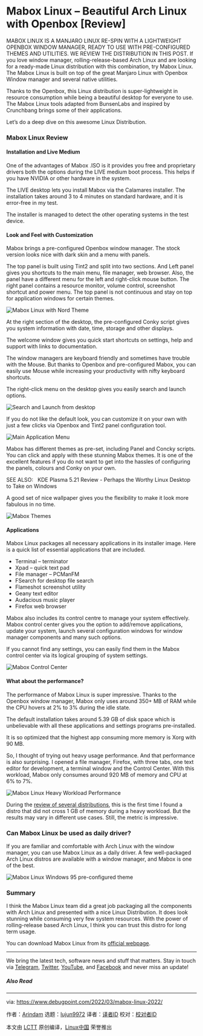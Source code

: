 [#]: subject: "Mabox Linux – Beautiful Arch Linux with Openbox [Review]"
[#]: via: "https://www.debugpoint.com/2022/03/mabox-linux-2022/"
[#]: author: "Arindam https://www.debugpoint.com/author/admin1/"
[#]: collector: "lujun9972"
[#]: translator: "geekpi"
[#]: reviewer: " "
[#]: publisher: " "
[#]: url: " "

Mabox Linux – Beautiful Arch Linux with Openbox [Review]
======
MABOX LINUX IS A MANJARO LINUX RE-SPIN WITH A LIGHTWEIGHT OPENBOX WINDOW
MANAGER, READY TO USE WITH PRE-CONFIGURED THEMES AND UTILITIES. WE
REVIEW THE DISTRIBUTION IN THIS POST.
If you love window manager, rolling-release-based Arch Linux and are looking for a ready-made Linux distribution with this combination, try Mabox Linux. The Mabox Linux is built on top of the great Manjaro Linux with Openbox Window manager and several native utilities.

Thanks to the Openbox, this Linux distribution is super-lightweight in resource consumption while being a beautiful desktop for everyone to use. The Mabox Linux tools adapted from BunsenLabs and inspired by Crunchbang brings some of their applications.

Let’s do a deep dive on this awesome Linux Distribution.

### Mabox Linux Review

#### Installation and Live Medium

One of the advantages of Mabox .ISO is it provides you free and proprietary drivers both the options during the LIVE medium boot process. This helps if you have NVIDIA or other hardware in the system.

The LIVE desktop lets you install Mabox via the Calamares installer. The installation takes around 3 to 4 minutes on standard hardware, and it is error-free in my test.

The installer is managed to detect the other operating systems in the test device.

#### Look and Feel with Customization

Mabox brings a pre-configured Openbox window manager. The stock version looks nice with dark skin and a menu with panels.

The top panel is built using Tint2 and split into two sections. And Left panel gives you shortcuts to the main menu, file manager, web browser. Also, the panel have a different menu for the left and right-click mouse button. The right panel contains a resource monitor, volume control, screenshot shortcut and power menu. The top panel is not continuous and stay on top for application windows for certain themes.

![Mabox Linux with Nord Theme][1]

At the right section of the desktop, the pre-configured Conky script gives you system information with date, time, storage and other displays.

The welcome window gives you quick start shortcuts on settings, help and support with links to documentation.

The window managers are keyboard friendly and sometimes have trouble with the Mouse. But thanks to Openbox and pre-configured Mabox, you can easily use Mouse while increasing your productivity with nifty keyboard shortcuts.

The right-click menu on the desktop gives you easily search and launch options.

![Search and Launch from desktop][2]

If you do not like the default look, you can customize it on your own with just a few clicks via Openbox and Tint2 panel configuration tool.

![Main Application Menu][3]

Mabox has different themes as pre-set, including Panel and Concky scripts. You can click and apply with these stunning Mabox themes. It is one of the excellent features if you do not want to get into the hassles of configuring the panels, colours and Conky on your own.

[][4]

SEE ALSO:   KDE Plasma 5.21 Review - Perhaps the Worthy Linux Desktop to Take on Windows

A good set of nice wallpaper gives you the flexibility to make it look more fabulous in no time.

![Mabox Themes][5]

#### Applications

Mabox Linux packages all necessary applications in its installer image. Here is a quick list of essential applications that are included.

  * Terminal – terminator
  * Xpad – quick text pad
  * File manager – PCManFM
  * FSearch for desktop file search
  * Flameshot screenshot utility
  * Geany text editor
  * Audacious music player
  * Firefox web browser



Mabox also includes its control centre to manage your system effectively. Mabox control center gives you the option to add/remove applications, update your system, launch several configuration windows for window manager components and many such options.

If you cannot find any settings, you can easily find them in the Mabox control center via its logical grouping of system settings.

![Mabox Control Center][6]

#### What about the performance?

The performance of Mabox Linux is super impressive. Thanks to the Openbox window manager, Mabox only uses around 350+ MB of RAM while the CPU hovers at 2% to 3% during the idle state.

The default installation takes around 5.39 GB of disk space which is unbelievable with all these applications and settings programs pre-installed.

It is so optimized that the highest app consuming more memory is Xorg with 90 MB.

So, I thought of trying out heavy usage performance. And that performance is also surprising. I opened a file manager, Firefox, with three tabs, one text editor for development, a terminal window and the Control Center. With this workload, Mabox only consumes around 920 MB of memory and CPU at 6% to 7%.

![Mabox Linux Heavy Workload Performance][7]

During the [review of several distributions][8], this is the first time I found a distro that did not cross 1 GB of memory during a heavy workload. But the results may vary in different use cases. Still, the metric is impressive.

### Can Mabox Linux be used as daily driver?

If you are familiar and comfortable with Arch Linux with the window manager, you can use Mabox Linux as a daily driver. A few well-packaged Arch Linux distros are available with a window manager, and Mabox is one of the best.

![Mabox Linux Windows 95 pre-configured theme][9]

### Summary

I think the Mabox Linux team did a great job packaging all the components with Arch Linux and presented with a nice Linux Distribution. It does look stunning while consuming very few system resources. With the power of rolling-release based Arch Linux, I think you can trust this distro for long term usage.

You can download Mabox Linux from its [official webpage][10].

* * *

We bring the latest tech, software news and stuff that matters. Stay in touch via [Telegram][11], [Twitter][12], [YouTube][13], and [Facebook][14] and never miss an update!

##### Also Read

--------------------------------------------------------------------------------

via: https://www.debugpoint.com/2022/03/mabox-linux-2022/

作者：[Arindam][a]
选题：[lujun9972][b]
译者：[译者ID](https://github.com/译者ID)
校对：[校对者ID](https://github.com/校对者ID)

本文由 [LCTT](https://github.com/LCTT/TranslateProject) 原创编译，[Linux中国](https://linux.cn/) 荣誉推出

[a]: https://www.debugpoint.com/author/admin1/
[b]: https://github.com/lujun9972
[1]: https://www.debugpoint.com/wp-content/uploads/2022/03/Mabox-Linux-with-Nord-Theme-1024x581.jpg
[2]: https://www.debugpoint.com/wp-content/uploads/2022/03/Search-and-Launch-from-desktop.jpg
[3]: https://www.debugpoint.com/wp-content/uploads/2022/03/Main-Application-Menu.jpg
[4]: https://www.debugpoint.com/2021/03/kde-plasma-5-21-review/
[5]: https://www.debugpoint.com/wp-content/uploads/2022/03/Mabox-Themes.jpg
[6]: https://www.debugpoint.com/wp-content/uploads/2022/03/Mabox-Control-Center.jpg
[7]: https://www.debugpoint.com/wp-content/uploads/2022/03/Mabox-Linux-Heavy-Workload-Performance-1024x508.jpg
[8]: https://www.debugpoint.com/tag/linux-distro-review
[9]: https://www.debugpoint.com/wp-content/uploads/2022/03/Mabox-Linux-Windows-95-preconfigured-theme-1-1024x577.jpg
[10]: https://maboxlinux.org/
[11]: https://t.me/debugpoint
[12]: https://twitter.com/DebugPoint
[13]: https://www.youtube.com/c/debugpoint?sub_confirmation=1
[14]: https://facebook.com/DebugPoint
